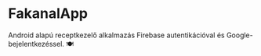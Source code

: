 # FakanalApp
Android alapú receptkezelő alkalmazás Firebase autentikációval és Google-bejelentkezéssel. 🍽️
